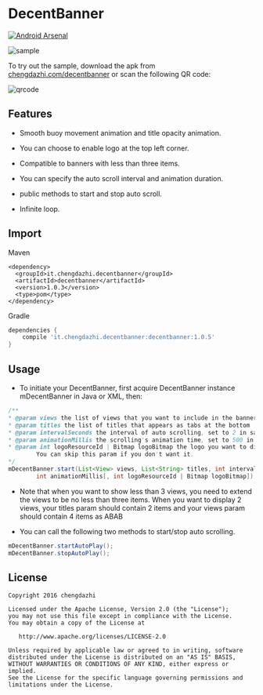 # DecentBanner

[![Android Arsenal](https://img.shields.io/badge/Android%20Arsenal-MaterialEditText-brightgreen.svg?style=flat)](https://android-arsenal.com/details/1/3985)

![sample](./images/decent_sample.gif)

To try out the sample, download the apk from [chengdazhi.com/decentbanner](http://chengdazhi.com/decentbanner) or scan the following QR code:

![qrcode](./images/decent_qr.png)

## Features

* Smooth buoy movement animation and title opacity animation.

* You can choose to enable logo at the top left corner.

* Compatible to banners with less than three items.

* You can specify the auto scroll interval and animation duration.

* public methods to start and stop auto scroll.

* Infinite loop.

## Import

Maven

```maven
<dependency>
  <groupId>it.chengdazhi.decentbanner</groupId>
  <artifactId>decentbanner</artifactId>
  <version>1.0.3</version>
  <type>pom</type>
</dependency>
```

Gradle

```groovy
dependencies {
    compile 'it.chengdazhi.decentbanner:decentbanner:1.0.5'
}
```

## Usage

* To initiate your DecentBanner, first acquire DecentBanner instance mDecentBanner in Java or XML, then:

```java
/**
* @param views the list of views that you want to include in the banner
* @param titles the list of titles that appears as tabs at the bottom
* @param intervalSeconds the interval of auto scrolling, set to 2 in sample
* @param animationMillis the scrolling's animation time, set to 500 in sample
* @param int logoResourceId | Bitmap logoBitmap the logo you want to display.
        You can skip this param if you don't want it.
*/
mDecentBanner.start(List<View> views, List<String> titles, int intervalSeconds,
        int animationMillis[, int logoResourceId | Bitmap logoBitmap]);
```

* Note that when you want to show less than 3 views, you need to extend the views to be no less than three items. When you want to display 2 views, your titles param should contain 2 items and your views param should contain 4 items as ABAB

* You can call the following two methods to start/stop auto scrolling.

```java
mDecentBanner.startAutoPlay();
mDecentBanner.stopAutoPlay();
```

## License

    Copyright 2016 chengdazhi

    Licensed under the Apache License, Version 2.0 (the "License");
    you may not use this file except in compliance with the License.
    You may obtain a copy of the License at

       http://www.apache.org/licenses/LICENSE-2.0

    Unless required by applicable law or agreed to in writing, software
    distributed under the License is distributed on an "AS IS" BASIS,
    WITHOUT WARRANTIES OR CONDITIONS OF ANY KIND, either express or implied.
    See the License for the specific language governing permissions and
    limitations under the License.

